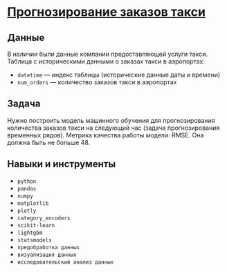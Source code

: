 # [Прогнозирование заказов такси ](project_12_ml_taxi.ipynb) 


## Данные

В наличии были данные компании предоставляющей услуги такси.
Таблица с историческими данными о заказах такси в аэропортах:   

* `datetime` — индекс таблицы (исторические данные даты и времени)    
* `num_orders` — количество заказов такси в аэропортах 

## Задача

Нужно построить модель машинного обучения для прогнозирования количества заказов такси на следующий час (задача прогнозирования временных рядов).
Метрика качества работы модели: RMSE. Она должна быть не больше 48.

## Навыки и инструменты

* `python`   
* `pandas`     
* `numpy`   
* `matplotlib`   
* `plotly`   
* `category_encoders`    
* `scikit-learn`   
* `lightgbm`     
* `statsmodels`      
* `предобработка данных`   
* `визуализация данных`  
* `исследовательский анализ данных`